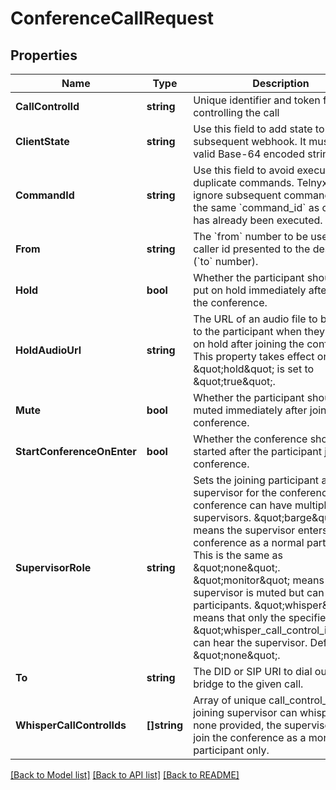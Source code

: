 # ConferenceCallRequest

## Properties
Name | Type | Description | Notes
------------ | ------------- | ------------- | -------------
**CallControlId** | **string** | Unique identifier and token for controlling the call | [default to null]
**ClientState** | **string** | Use this field to add state to every subsequent webhook. It must be a valid Base-64 encoded string. | [optional] [default to null]
**CommandId** | **string** | Use this field to avoid execution of duplicate commands. Telnyx will ignore subsequent commands with the same &#x60;command_id&#x60; as one that has already been executed. | [optional] [default to null]
**From** | **string** | The &#x60;from&#x60; number to be used as the caller id presented to the destination (&#x60;to&#x60; number). | [default to null]
**Hold** | **bool** | Whether the participant should be put on hold immediately after joining the conference. | [optional] [default to false]
**HoldAudioUrl** | **string** | The URL of an audio file to be played to the participant when they are put on hold after joining the conference. This property takes effect only if \&quot;hold\&quot; is set to \&quot;true\&quot;. | [optional] [default to null]
**Mute** | **bool** | Whether the participant should be muted immediately after joining the conference. | [optional] [default to false]
**StartConferenceOnEnter** | **bool** | Whether the conference should be started after the participant joins the conference. | [optional] [default to false]
**SupervisorRole** | **string** | Sets the joining participant as a supervisor for the conference. A conference can have multiple supervisors. \&quot;barge\&quot; means the supervisor enters the conference as a normal participant. This is the same as \&quot;none\&quot;. \&quot;monitor\&quot; means the supervisor is muted but can hear all participants. \&quot;whisper\&quot; means that only the specified \&quot;whisper_call_control_ids\&quot; can hear the supervisor. Defaults to \&quot;none\&quot;. | [optional] [default to null]
**To** | **string** | The DID or SIP URI to dial out and bridge to the given call. | [default to null]
**WhisperCallControlIds** | **[]string** | Array of unique call_control_ids the joining supervisor can whisper to. If none provided, the supervisor will join the conference as a monitoring participant only. | [optional] [default to null]

[[Back to Model list]](../README.md#documentation-for-models) [[Back to API list]](../README.md#documentation-for-api-endpoints) [[Back to README]](../README.md)

